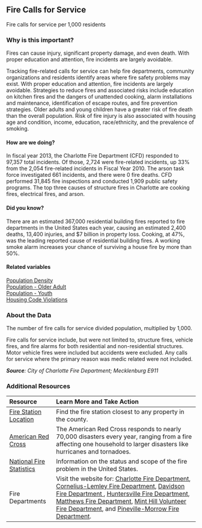 ## Fire Calls for Service
Fire calls for service per 1,000 residents

### Why is this important?
Fires can cause injury, significant property damage, and even death. With proper education and attention, fire incidents are largely avoidable.  

Tracking fire-related calls for service can help fire departments, community organizations and residents identify areas where fire safety problems may exist. With proper education and attention, fire incidents are largely avoidable. Strategies to reduce fires and associated risks include education on kitchen fires and the dangers of unattended cooking, alarm installations and maintenance, identification of escape routes, and fire prevention strategies. Older adults and young children have a greater risk of fire death than the overall population. Risk of fire injury is also associated with housing age and condition, income, education, race/ethnicity, and the prevalence of smoking.

#### How are we doing? 
In fiscal year 2013, the Charlotte Fire Department (CFD) responded to 97,357 total incidents. Of those, 2,724 were fire-related incidents, up 33% from the 2,054 fire-related incidents in Fiscal Year 2010. The arson task force investigated 661 incidents, and there were 0 fire deaths. CFD performed 31,845 fire inspections and conducted 1,909 public safety programs. The top three causes of structure fires in Charlotte are cooking fires, electrical fires, and arson.

#### Did you know?
There are an estimated 367,000 residential building fires reported to fire departments in the United States each year, causing an estimated 2,400 deaths, 13,400 injuries, and $7 billion in property loss. Cooking, at 47%, was the leading reported cause of residential building fires. A working smoke alarm increases your chance of surviving a house fire by more than 50%.

#### Related variables
<a href="javascript:void(0)" onclick="model.metricId = 'm47'">Population Density</a>  
<a href="javascript:void(0)" onclick="model.metricId = 'm13'">Population - Older Adult</a>  
<a href="javascript:void(0)" onclick="model.metricId = 'm12'">Population - Youth</a>  
<a href="javascript:void(0)" onclick="model.metricId = 'm68'">Housing Code Violations</a>  

### About the Data
The number of fire calls for service divided population, multiplied by 1,000. 

Fire calls for service include, but were not limited to, structure fires, vehicle fires, and fire alarms for both residential and non-residential structures. Motor vehicle fires were included but accidents were excluded. Any calls for service where the primary reason was medic related were not included.

_**Source**: City of Charlotte Fire Department; Mecklenburg E911_

### Additional Resources
| Resource | Learn More and Take Action | 
|:--- | :--- |
|[Fire Station Location](http://mcmap.org/geoportal/?q=fire)| Find the fire station closest to any property in the county.
|[American Red Cross](http://www.redcross.org/nc/charlotte/programs-services) | The American Red Cross responds to nearly 70,000 disasters every year, ranging from a fire affecting one household to larger disasters like hurricanes and tornadoes.
|[National Fire Statistics](http://www.usfa.fema.gov/data/statistics/) |Information on the status and scope of the fire problem in the United States.
|Fire Departments| Visit the website for: [Charlotte Fire Department](http://charlottenc.gov/fire/Pages/default.aspx), [Cornelius-Lemley Fire Department](http://www.corneliusfd.org/), [Davidson Fire Department ](http://www.ci.davidson.nc.us/index.aspx?nid=63), [Huntersville Fire Department](http://www.huntersville.org/Departments/FireRescue.aspx), [Matthews Fire Department](http://www.matthewsnc.gov/pview.aspx?id=20732&catid=567), [Mint Hill Volunteer Fire Department](http://www.minthillvfd.com/), and [Pineville-Morrow Fire Department](http://www.pinevillevfd.org/). 